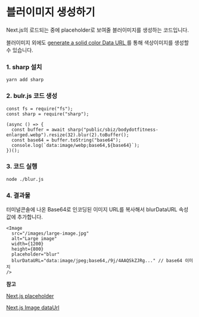 # 블러이미지 생성하기

Next.js의 로드되는 중에 placeholder로 보여줄 블러이미지를 생성하는 코드입니다.

블러이미지 외에도 [generate a solid color Data URL ](https://png-pixel.com/) 를 통해 색상이미지를 생성할 수 있습니다. 

### 1. sharp 설치
```yarn add sharp```

### 2. bulr.js 코드 생성
```
const fs = require("fs");
const sharp = require("sharp");

(async () => {
  const buffer = await sharp("public/sbiz/bodydotfitness-enlarged.webp").resize(32).blur(2).toBuffer();
  const base64 = buffer.toString("base64");
  console.log(`data:image/webp;base64,${base64}`);
})();
```

### 3. 코드 실행
```node ./blur.js```

### 4. 결과물
터미널콘솔에 나온 Base64로 인코딩된 이미지 URL를 복사해서 blurDataURL 속성 값에 추가합니다.

```
<Image
  src="/images/large-image.jpg"
  alt="Large image"
  width={1200}
  height={800}
  placeholder="blur"
  blurDataURL="data:image/jpeg;base64,/9j/4AAQSkZJRg..." // base64 이미지
/>
```


**참고**

[Next.js placeholder](https://nextjs.org/docs/app/api-reference/components/image#placeholder)

[Next.js Image dataUrl](https://nextjs.org/docs/app/api-reference/components/image#blurdataurl)
